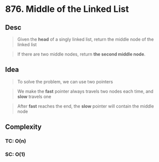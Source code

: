 # 876. Middle of the Linked List

## Desc

> Given the **head** of a singly linked list, return the middle node of the linked list

> If there are two middle nodes, return **the second middle node**.

## Idea

> To solve the problem, we can use two pointers

> We make the **fast** pointer always travels two nodes each time, and **slow** travels one

> After **fast** reaches the end, the **slow** pointer will contain the middle node

## Complexity

### TC: O(n)

### SC: O(1)